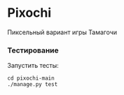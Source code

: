 # Pixochi

Пиксельный вариант игры 
Тамагочи

### Тестирование

Запустить тесты:

```
cd pixochi-main
./manage.py test
```